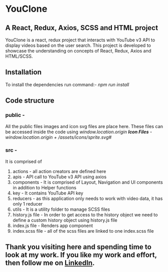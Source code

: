 # YouClone
## A React, Redux, Axios, SCSS and HTML project
YouClone is a react, redux project that interacts with YouTube v3 API to display videos based on the user search. This project is developed to showcase the understanding on concepts of React, Redux, Axios and HTML/SCSS. 

## Installation
To install the dependencies run command:-
*npm run install*

## Code structure
### public - 
All the public files images and icon svg files are place here. These files can be accessed inside the code using *window.location.origin*
***Icon Files*** - *window.location.origin + /assets/icons/sprite.svg#<icon-name>*

### src - 
It is comprised of 
1. actions - all action creators are defined here
2. apis - API call to YouTube v3 API using axios
3. components - It is comprised of Layout, Navigation and UI components in addition to Helper functions
4. key - It contains YouTube API key
5. reducers - as this application only needs to work with video data, it has only 1 reducer
6. utils - It is a utility folder to manage SCSS files 
7. history.js file - In order to get access to the history object we need to define a custom history object using history.js file
8. index.js file - Renders app component 
9. index.scss file - all of the scss files are linked to one index.scss file

## Thank you visiting here and spending time to look at my work. If you like my work and effort, then follow me on [LinkedIn](https://www.linkedin.com/in/princedogra/).